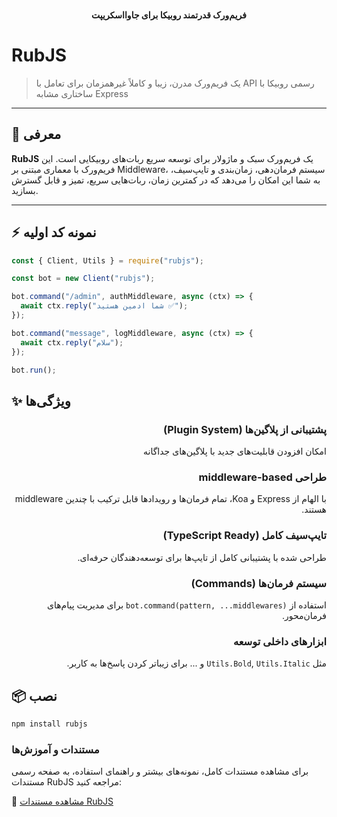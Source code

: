 <p align="center">
  <br>
  <b>فریم‌ورک قدرتمند روبیکا برای جاوااسکریپت </b>
</p>

# RubJS

> یک فریم‌ورک مدرن، زیبا و کاملاً غیرهمزمان برای تعامل با API رسمی روبیکا با ساختاری مشابه Express

---

## 🚀 معرفی

**RubJS** یک فریم‌ورک سبک و ماژولار برای توسعه سریع ربات‌های روبیکایی است. این فریم‌ورک با معماری مبتنی بر Middleware، سیستم فرمان‌دهی، زمان‌بندی و تایپ‌سیف، به شما این امکان را می‌دهد که در کمترین زمان، ربات‌هایی سریع، تمیز و قابل گسترش بسازید.

---

## ⚡ نمونه کد اولیه

```js
const { Client, Utils } = require("rubjs");

const bot = new Client("rubjs");

bot.command("/admin", authMiddleware, async (ctx) => {
  await ctx.reply("شما ادمین هستید ✅");
});

bot.command("message", logMiddleware, async (ctx) => {
  await ctx.reply("سلام");
});

bot.run();
```
## ✨ ویژگی‌ها

<div dir="rtl">

### پشتیبانی از پلاگین‌ها (Plugin System)  
امکان افزودن قابلیت‌های جدید با پلاگین‌های جداگانه

### طراحی middleware-based  
با الهام از Express و Koa، تمام فرمان‌ها و رویدادها قابل ترکیب با چندین middleware هستند.

### تایپ‌سیف کامل (TypeScript Ready)  
طراحی شده با پشتیبانی کامل از تایپ‌ها برای توسعه‌دهندگان حرفه‌ای.

### سیستم فرمان‌ها (Commands)  
استفاده از `bot.command(pattern, ...middlewares)` برای مدیریت پیام‌های فرمان‌محور.

### ابزارهای داخلی توسعه  
مثل `Utils.Bold`, `Utils.Italic` و ... برای زیباتر کردن پاسخ‌ها به کاربر.


</div>



## 📦 نصب


```bash
npm install rubjs
```


### مستندات و آموزش‌ها
برای مشاهده مستندات کامل، نمونه‌های بیشتر و راهنمای استفاده، به صفحه رسمی مستندات RubJS مراجعه کنید:

🔗 [مشاهده مستندات RubJS](https://hadi-rostami.github.io/rubjs-docs/)